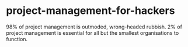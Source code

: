 # project-management-for-hackers
98% of project management is outmoded, wrong-headed rubbish. 2% of project management is essential for all but the smallest organisations to function.
